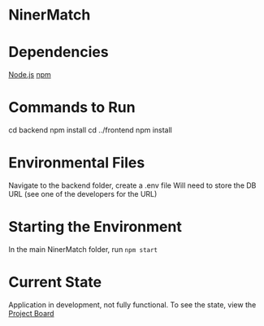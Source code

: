 # NinerMatch

# Dependencies
[Node.js](https://nodejs.org/en)
[npm](https://www.npmjs.com/)

# Commands to Run
cd backend
npm install
cd ../frontend
npm install

# Environmental Files
Navigate to the backend folder, create a .env file
Will need to store the DB URL (see one of the developers for the URL)

# Starting the Environment
In the main NinerMatch folder, run `npm start`

# Current State
Application in development, not fully functional.
To see the state, view the [Project Board](https://github.com/users/JoshMagnotta/projects/2/)